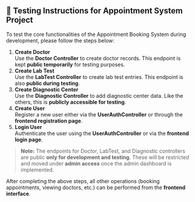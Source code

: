 <h2>🔧 Testing Instructions for Appointment System Project</h2>

<p>To test the core functionalities of the Appointment Booking System during development, please follow the steps below:</p>

<ol>
  <li><strong>Create Doctor</strong><br>
      Use the <strong>Doctor Controller</strong> to create doctor records. This endpoint is kept <strong>public temporarily</strong> for testing purposes.
  </li>

  <li><strong>Create Lab Test</strong><br>
      Use the <strong>LabTest Controller</strong> to create lab test entries. This endpoint is also <strong>public during testing</strong>.
  </li>

  <li><strong>Create Diagnostic Center</strong><br>
      Use the <strong>Diagnostic Controller</strong> to add diagnostic center data. Like the others, this is <strong>publicly accessible for testing</strong>.
  </li>

  <li><strong>Create User</strong><br>
      Register a new user either via the <strong>UserAuthController</strong> or through the <strong>frontend registration page</strong>.
  </li>

  <li><strong>Login User</strong><br>
      Authenticate the user using the <strong>UserAuthController</strong> or via the <strong>frontend login page</strong>.
  </li>
</ol>

<blockquote>
  <strong>Note:</strong> The endpoints for Doctor, LabTest, and Diagnostic controllers are public <strong>only for development and testing</strong>. These will be restricted and moved under <strong>admin access</strong> once the admin dashboard is implemented.
</blockquote>

<p>After completing the above steps, all other operations (booking appointments, viewing doctors, etc.) can be performed from the <strong>frontend interface</strong>.</p>
